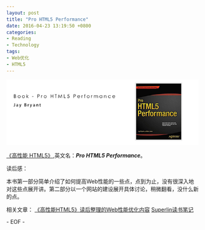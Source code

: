 ```yaml
---
layout: post
title: "Pro HTML5 Performance"
date: 2016-04-23 13:19:50 +0800
categories:
- Reading
- Technology
tags:
- Web优化
- HTML5
---
```


![book-Pro-HTML5-Performance](/uploads/books/book-Pro-HTML5-Performance.jpg)

[《高性能 HTML5》](https://book.douban.com/subject/25868275/),英文名：***Pro HTML5 Performance***。

读后感：

本书第一部分简单介绍了如何提高Web性能的一些点，点到为止，没有很深入地对这些点展开讲。第二部分以一个网站的建设展开具体讨论，稍微翻看，没什么新的点。

相关文章：
[《高性能HTML5》读后整理的Web性能优化内容](http://blessht.iteye.com/blog/2081870)
[Superlin读书笔记](http://read.liuwanlin.info/index.html)


\- EOF -

